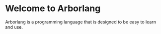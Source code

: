 # Welcome to Arborlang

Arborlang is a programming language that is designed to be easy to learn and use.